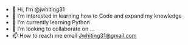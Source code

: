 - 👋 Hi, I’m @jwhiting31
- 👀 I’m interested in learning how to Code and expand my knowledge
- 🌱 I’m currently learning Python
- 💞️ I’m looking to collaborate on ...
- 📫 How to reach me email Jwhiting31@gmail.com

<!---
jwhiting31/jwhiting31 is a ✨ special ✨ repository because its `README.md` (this file) appears on your GitHub profile.
You can click the Preview link to take a look at your changes.
--->
